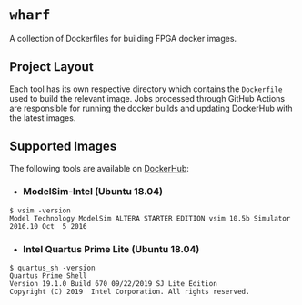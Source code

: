 # `wharf`

A collection of Dockerfiles for building FPGA docker images.

## Project Layout

Each tool has its own respective directory which contains the `Dockerfile` used to build the relevant image. Jobs processed through GitHub Actions are responsible for running the docker builds and updating DockerHub with the latest images.

## Supported Images

The following tools are available on [DockerHub](https://hub.docker.com/u/cdotrus):

- ### ModelSim-Intel (Ubuntu 18.04)
```
$ vsim -version
Model Technology ModelSim ALTERA STARTER EDITION vsim 10.5b Simulator 2016.10 Oct  5 2016
```

- ### Intel Quartus Prime Lite (Ubuntu 18.04)

```
$ quartus_sh -version
Quartus Prime Shell
Version 19.1.0 Build 670 09/22/2019 SJ Lite Edition
Copyright (C) 2019  Intel Corporation. All rights reserved.
```